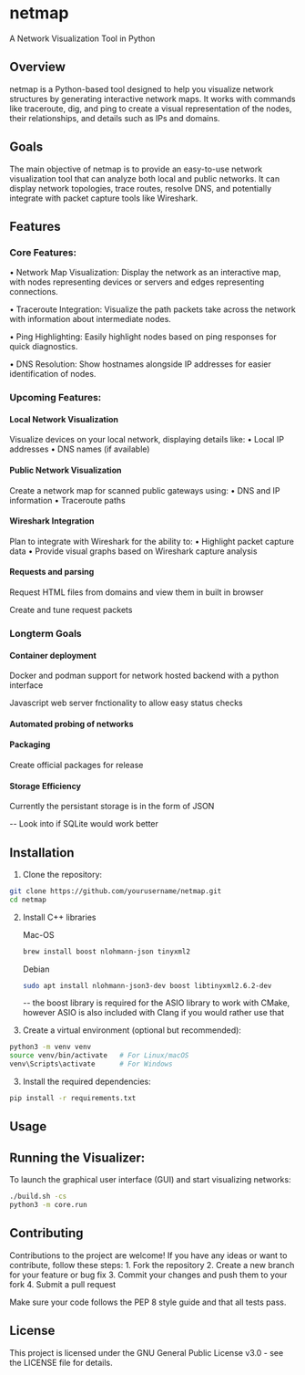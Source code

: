 # netmap

A Network Visualization Tool in Python

## Overview

netmap is a Python-based tool designed to help you visualize network structures by generating interactive network maps. It works with commands like traceroute, dig, and ping to create a visual representation of the nodes, their relationships, and details such as IPs and domains.

## Goals

The main objective of netmap is to provide an easy-to-use network visualization tool that can analyze both local and public networks. It can display network topologies, trace routes, resolve DNS, and potentially integrate with packet capture tools like Wireshark.

## Features

### Core Features:
•	Network Map Visualization: Display the network as an interactive map, with nodes representing devices or servers and edges representing connections.

•	Traceroute Integration: Visualize the path packets take across the network with information about intermediate nodes.

•	Ping Highlighting: Easily highlight nodes based on ping responses for quick diagnostics.

•	DNS Resolution: Show hostnames alongside IP addresses for easier identification of nodes.

### Upcoming Features:
#### Local Network Visualization
Visualize devices on your local network, displaying details like:
	•	Local IP addresses
	•	DNS names (if available)
 
#### Public Network Visualization
Create a network map for scanned public gateways using:
	•	DNS and IP information
	•	Traceroute paths
 
#### Wireshark Integration
Plan to integrate with Wireshark for the ability to:
	•	Highlight packet capture data
	•	Provide visual graphs based on Wireshark capture analysis
#### Requests and parsing
Request HTML files from domains and view them in built in browser

Create and tune request packets



### Longterm Goals

#### Container deployment 
Docker and podman support for network hosted backend with a python interface

Javascript web server fnctionality to allow easy status checks

#### Automated probing of networks

#### Packaging
Create official packages for release

#### Storage Efficiency

Currently the persistant storage is in the form of JSON

-- Look into if SQLite would work better


## Installation
1.	Clone the repository:
 ``` bash
git clone https://github.com/yourusername/netmap.git
cd netmap
 ```
2.  Install C++ libraries
	
	Mac-OS
	``` bash
	brew install boost nlohmann-json tinyxml2
	```

	Debian
	``` bash
	sudo apt install nlohmann-json3-dev boost libtinyxml2.6.2-dev
	```

	-- the boost library is required for the ASIO library to work with CMake, however ASIO is also included with Clang if you would rather use that

3.	Create a virtual environment (optional but recommended):
  ``` bash
  python3 -m venv venv
  source venv/bin/activate   # For Linux/macOS
  venv\Scripts\activate      # For Windows
  ```
3.	Install the required dependencies:
  ``` bash
  pip install -r requirements.txt
  ```

## Usage

## Running the Visualizer:

To launch the graphical user interface (GUI) and start visualizing networks:
``` bash
./build.sh -cs
python3 -m core.run
```

## Contributing

Contributions to the project are welcome! If you have any ideas or want to contribute, follow these steps:
	1.	Fork the repository
	2.	Create a new branch for your feature or bug fix
	3.	Commit your changes and push them to your fork
	4.	Submit a pull request

Make sure your code follows the PEP 8 style guide and that all tests pass.

## License

This project is licensed under the GNU General Public License v3.0 - see the LICENSE file for details.







  
